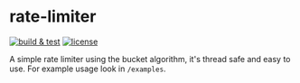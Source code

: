 # rate-limiter

[![build & test](https://github.com/freergit/rate-limiter/actions/workflows/ci.yml/badge.svg)](https://github.com/freergit/rate-limiter/actions/workflows/ci.yml)
[![license](https://img.shields.io/github/license/freergit/rate-limiter)](https://github.com/freergit/rate-limiter/blob/main/LICENSE.txt)


A simple rate limiter using the bucket algorithm, it's thread safe and easy to use. For example usage look in `/examples`.

